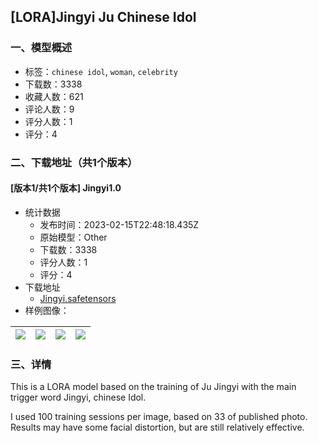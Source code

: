 ## [LORA]Jingyi Ju Chinese Idol
### 一、模型概述

- 标签：`chinese idol`, `woman`, `celebrity`
- 下载数：3338
- 收藏人数：621
- 评论人数：9
- 评分人数：1
- 评分：4

### 二、下载地址（共1个版本）

#### [版本1/共1个版本] Jingyi1.0

- 统计数据
  - 发布时间：2023-02-15T22:48:18.435Z
  - 原始模型：Other
  - 下载数：3338
  - 评分人数：1
  - 评分：4
- 下载地址
  - [Jingyi.safetensors](https://civitai.com/api/download/models/10854)
- 样例图像：

| <img src="https://image.civitai.com/xG1nkqKTMzGDvpLrqFT7WA/ddae0f73-38f1-4a77-bfd6-8527d2b3c500/width=450/104913.jpeg" /> | <img src="https://image.civitai.com/xG1nkqKTMzGDvpLrqFT7WA/613e815e-5dcf-42e4-b497-d2880187a200/width=450/105050.jpeg" /> | <img src="https://image.civitai.com/xG1nkqKTMzGDvpLrqFT7WA/697fadd2-55c9-4598-6d0d-e841c0c2da00/width=450/104911.jpeg" /> | <img src="https://image.civitai.com/xG1nkqKTMzGDvpLrqFT7WA/b31b9fb4-3394-4929-9a3f-b0ea2ec9e400/width=450/105049.jpeg" /> |
| ---- | ---- | ---- | ---- |


### 三、详情
<p>This is a LORA model based on the training of Ju Jingyi with the main trigger word Jingyi, chinese Idol.</p><p>I used 100 training sessions per image, based on 33 of  published photo. Results may have some facial distortion, but are still relatively effective.</p>